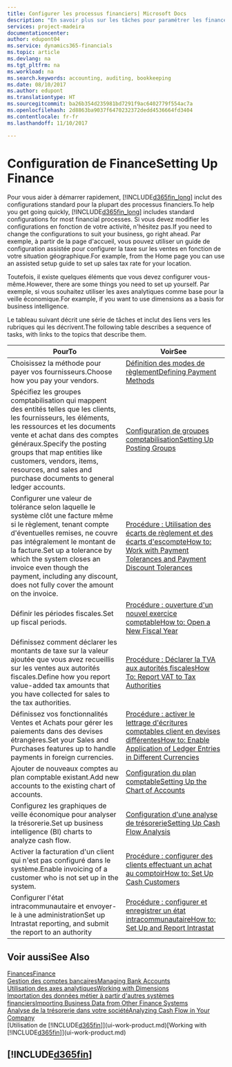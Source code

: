 ```yaml
---
title: Configurer les processus financiers| Microsoft Docs
description: "En savoir plus sur les tâches pour paramétrer les finances de votre société afin de les adapter à votre comptabilité ou vos audits."
services: project-madeira
documentationcenter: 
author: edupont04
ms.service: dynamics365-financials
ms.topic: article
ms.devlang: na
ms.tgt_pltfrm: na
ms.workload: na
ms.search.keywords: accounting, auditing, bookkeeping
ms.date: 08/10/2017
ms.author: edupont
ms.translationtype: HT
ms.sourcegitcommit: ba26b354d235981bd7291f9ac6402779f554ac7a
ms.openlocfilehash: 2d8863ba9037f6470232372dedd4536664fd3404
ms.contentlocale: fr-fr
ms.lasthandoff: 11/10/2017

---
```

# <a name="setting-up-finance"></a><span data-ttu-id="fcbc0-103">Configuration de Finance</span><span class="sxs-lookup"><span data-stu-id="fcbc0-103">Setting Up Finance</span></span>
<span data-ttu-id="fcbc0-104">Pour vous aider à démarrer rapidement, [!INCLUDE[d365fin_long](includes/d365fin_long_md.md)] inclut des configurations standard pour la plupart des processus financiers.</span><span class="sxs-lookup"><span data-stu-id="fcbc0-104">To help you get going quickly, [!INCLUDE[d365fin_long](includes/d365fin_long_md.md)] includes standard configurations for most financial processes.</span></span> <span data-ttu-id="fcbc0-105">Si vous devez modifier les configurations en fonction de votre activité, n'hésitez pas.</span><span class="sxs-lookup"><span data-stu-id="fcbc0-105">If you need to change the configurations to suit your business, go right ahead.</span></span> <span data-ttu-id="fcbc0-106">Par exemple, à partir de la page d'accueil, vous pouvez utiliser un guide de configuration assistée pour configurer la taxe sur les ventes en fonction de votre situation géographique.</span><span class="sxs-lookup"><span data-stu-id="fcbc0-106">For example, from the Home page you can use an assisted setup guide to set up sales tax rate for your location.</span></span>  

<span data-ttu-id="fcbc0-107">Toutefois, il existe quelques éléments que vous devez configurer vous-même.</span><span class="sxs-lookup"><span data-stu-id="fcbc0-107">However, there are some things you need to set up yourself.</span></span> <span data-ttu-id="fcbc0-108">Par exemple, si vous souhaitez utiliser les axes analytiques comme base pour la veille économique.</span><span class="sxs-lookup"><span data-stu-id="fcbc0-108">For example, if you want to use dimensions as a basis for business intelligence.</span></span>  

<span data-ttu-id="fcbc0-109">Le tableau suivant décrit une série de tâches et inclut des liens vers les rubriques qui les décrivent.</span><span class="sxs-lookup"><span data-stu-id="fcbc0-109">The following table describes a sequence of tasks, with links to the topics that describe them.</span></span>

| <span data-ttu-id="fcbc0-110">Pour</span><span class="sxs-lookup"><span data-stu-id="fcbc0-110">To</span></span> | <span data-ttu-id="fcbc0-111">Voir</span><span class="sxs-lookup"><span data-stu-id="fcbc0-111">See</span></span> |
| --- | --- |
| <span data-ttu-id="fcbc0-112">Choisissez la méthode pour payer vos fournisseurs.</span><span class="sxs-lookup"><span data-stu-id="fcbc0-112">Choose how you pay your vendors.</span></span> |[<span data-ttu-id="fcbc0-113">Définition des modes de règlement</span><span class="sxs-lookup"><span data-stu-id="fcbc0-113">Defining Payment Methods</span></span>](finance-payment-methods.md) |
| <span data-ttu-id="fcbc0-114">Spécifiez les groupes comptabilisation qui mappent des entités telles que les clients, les fournisseurs, les éléments, les ressources et les documents vente et achat dans des comptes généraux.</span><span class="sxs-lookup"><span data-stu-id="fcbc0-114">Specify the posting groups that map entities like customers, vendors, items, resources, and sales and purchase documents to general ledger accounts.</span></span> |[<span data-ttu-id="fcbc0-115">Configuration de groupes comptabilisation</span><span class="sxs-lookup"><span data-stu-id="fcbc0-115">Setting Up Posting Groups</span></span>](finance-posting-groups.md)|
|<span data-ttu-id="fcbc0-116">Configurer une valeur de tolérance selon laquelle le système clôt une facture même si le règlement, tenant compte d'éventuelles remises, ne couvre pas intégralement le montant de la facture.</span><span class="sxs-lookup"><span data-stu-id="fcbc0-116">Set up a tolerance by which the system closes an invoice even though the payment, including any discount, does not fully cover the amount on the invoice.</span></span>|[<span data-ttu-id="fcbc0-117">Procédure : Utilisation des écarts de règlement et des écarts d'escompte</span><span class="sxs-lookup"><span data-stu-id="fcbc0-117">How to: Work with Payment Tolerances and Payment Discount Tolerances</span></span>](finance-payment-tolerance-and-payment-discount-tolerance.md)|
| <span data-ttu-id="fcbc0-118">Définir les périodes fiscales.</span><span class="sxs-lookup"><span data-stu-id="fcbc0-118">Set up fiscal periods.</span></span> |[<span data-ttu-id="fcbc0-119">Procédure : ouverture d'un nouvel exercice comptable</span><span class="sxs-lookup"><span data-stu-id="fcbc0-119">How to: Open a New Fiscal Year</span></span>](finance-how-open-new-fiscal-year.md) |
| <span data-ttu-id="fcbc0-120">Définissez comment déclarer les montants de taxe sur la valeur ajoutée que vous avez recueillis sur les ventes aux autorités fiscales.</span><span class="sxs-lookup"><span data-stu-id="fcbc0-120">Define how you report value-added tax amounts that you have collected for sales to the tax authorities.</span></span> |[<span data-ttu-id="fcbc0-121">Procédure : Déclarer la TVA aux autorités fiscales</span><span class="sxs-lookup"><span data-stu-id="fcbc0-121">How To: Report VAT to Tax Authorities</span></span>](finance-how-report-vat.md)|
| <span data-ttu-id="fcbc0-122">Définissez vos fonctionnalités Ventes et Achats pour gérer les paiements dans des devises étrangères.</span><span class="sxs-lookup"><span data-stu-id="fcbc0-122">Set your Sales and Purchases features up to handle payments in foreign currencies.</span></span>|[<span data-ttu-id="fcbc0-123">Procédure : activer le lettrage d'écritures comptables client en devises différentes</span><span class="sxs-lookup"><span data-stu-id="fcbc0-123">How to: Enable Application of Ledger Entries in Different Currencies</span></span>](finance-how-enable-application-ledger-entries-different-currencies.md)
| <span data-ttu-id="fcbc0-124">Ajouter de nouveaux comptes au plan comptable existant.</span><span class="sxs-lookup"><span data-stu-id="fcbc0-124">Add new accounts to the existing chart of accounts.</span></span> |[<span data-ttu-id="fcbc0-125">Configuration du plan comptable</span><span class="sxs-lookup"><span data-stu-id="fcbc0-125">Setting Up the Chart of Accounts</span></span>](finance-setup-chart-accounts.md) |
| <span data-ttu-id="fcbc0-126">Configurez les graphiques de veille économique pour analyser la trésorerie.</span><span class="sxs-lookup"><span data-stu-id="fcbc0-126">Set up business intelligence (BI) charts to analyze cash flow.</span></span> |[<span data-ttu-id="fcbc0-127">Configuration d'une analyse de trésorerie</span><span class="sxs-lookup"><span data-stu-id="fcbc0-127">Setting Up Cash Flow Analysis</span></span>](finance-setup-cash-flow-analyses.md) |
|<span data-ttu-id="fcbc0-128">Activer la facturation d'un client qui n'est pas configuré dans le système.</span><span class="sxs-lookup"><span data-stu-id="fcbc0-128">Enable invoicing of a customer who is not set up in the system.</span></span>|[<span data-ttu-id="fcbc0-129">Procédure : configurer des clients effectuant un achat au comptoir</span><span class="sxs-lookup"><span data-stu-id="fcbc0-129">How to: Set Up Cash Customers</span></span>](finance-how-to-set-up-cash-customers.md)|
| <span data-ttu-id="fcbc0-130">Configurer l'état intracommunautaire et envoyer-le à une administration</span><span class="sxs-lookup"><span data-stu-id="fcbc0-130">Set up Intrastat reporting, and submit the report to an authority</span></span> | [<span data-ttu-id="fcbc0-131">Procédure : configurer et enregistrer un état intracommunautaire</span><span class="sxs-lookup"><span data-stu-id="fcbc0-131">How to: Set Up and Report Intrastat</span></span>](finance-how-setup-report-intrastat.md)|

## <a name="see-also"></a><span data-ttu-id="fcbc0-132">Voir aussi</span><span class="sxs-lookup"><span data-stu-id="fcbc0-132">See Also</span></span>
[<span data-ttu-id="fcbc0-133">Finances</span><span class="sxs-lookup"><span data-stu-id="fcbc0-133">Finance</span></span>](finance.md)  
[<span data-ttu-id="fcbc0-134">Gestion des comptes bancaires</span><span class="sxs-lookup"><span data-stu-id="fcbc0-134">Managing Bank Accounts</span></span>](bank-manage-bank-accounts.md)  
[<span data-ttu-id="fcbc0-135">Utilisation des axes analytiques</span><span class="sxs-lookup"><span data-stu-id="fcbc0-135">Working with Dimensions</span></span>](finance-dimensions.md)  
[<span data-ttu-id="fcbc0-136">Importation des données métier à partir d'autres systèmes financiers</span><span class="sxs-lookup"><span data-stu-id="fcbc0-136">Importing Business Data from Other Finance Systems</span></span>](upload-data.md)  
[<span data-ttu-id="fcbc0-137">Analyse de la trésorerie dans votre société</span><span class="sxs-lookup"><span data-stu-id="fcbc0-137">Analyzing Cash Flow in Your Company</span></span>](finance-analyze-cash-flow.md)  
<span data-ttu-id="fcbc0-138">[Utilisation de [!INCLUDE[d365fin](includes/d365fin_md.md)]](ui-work-product.md)</span><span class="sxs-lookup"><span data-stu-id="fcbc0-138">[Working with [!INCLUDE[d365fin](includes/d365fin_md.md)]](ui-work-product.md)</span></span>  

## [!INCLUDE[d365fin](includes/free_trial_md.md)]

